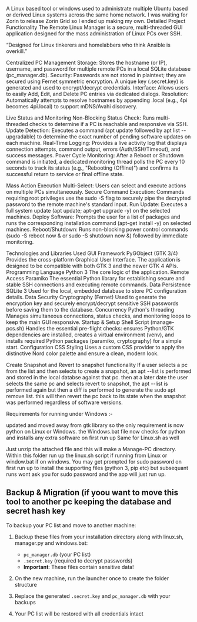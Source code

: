 A Linux based tool or windows used to administrate multiple Ubuntu based or derived Linux systems across the same home network.
I was waiting for Zorin to release Zorin Grid so I ended up making my own.
Detailed Project Functionality
The Remote Linux Manager is a secure, multi-threaded GUI application designed for the mass administration of Linux PCs over SSH.

“Designed for Linux tinkerers and homelabbers who think Ansible is overkill.”

Centralized PC Management
Storage: Stores the hostname (or IP), username, and password for multiple remote PCs in a local SQLite database (pc_manager.db).
Security: Passwords are not stored in plaintext; they are secured using Fernet symmetric encryption. A unique key (.secret.key) is generated and used to encrypt/decrypt credentials.
Interface: Allows users to easily Add, Edit, and Delete PC entries via dedicated dialogs.
Resolution: Automatically attempts to resolve hostnames by appending .local (e.g., 4pi becomes 4pi.local) to support mDNS/Avahi discovery.

Live Status and Monitoring
Non-Blocking Status Check: Runs multi-threaded checks to determine if a PC is reachable and responsive via SSH.
Update Detection: Executes a command (apt update followed by apt list --upgradable) to determine the exact number of pending software updates on each machine.
Real-Time Logging: Provides a live activity log that displays connection attempts, command output, errors (Auth/SSH/Timeout), and success messages.
Power Cycle Monitoring: After a Reboot or Shutdown command is initiated, a dedicated monitoring thread polls the PC every 10 seconds to track its status (e.g., "Rebooting (Offline)") and confirms its successful return to service or final offline state.

Mass Action Execution
Multi-Select: Users can select and execute actions on multiple PCs simultaneously.
Secure Command Execution: Commands requiring root privileges use the sudo -S flag to securely pipe the decrypted password to the remote machine's standard input.
Run Update: Executes a full system update (apt update; apt-get upgrade -y) on the selected machines.
Deploy Software: Prompts the user for a list of packages and runs the corresponding installation command (apt-get install -y) on selected machines.
Reboot/Shutdown: Runs non-blocking power control commands (sudo -S reboot now & or sudo -S shutdown now &) followed by immediate monitoring.

Technologies and Libraries Used
GUI Framework	PyGObject (GTK 3/4)	Provides the cross-platform Graphical User Interface. The application is designed to be compatible with both GTK 3 and the newer GTK 4 APIs.
Programming Language	Python 3	The core logic of the application.
Remote Access	Paramiko	The essential Python library for establishing secure and stable SSH connections and executing remote commands.
Data Persistence	SQLite 3	Used for the local, embedded database to store PC configuration details.
Data Security	Cryptography (Fernet)	Used to generate the encryption key and securely encrypt/decrypt sensitive SSH passwords before saving them to the database.
Concurrency	Python's threading	Manages simultaneous connections, status checks, and monitoring loops to keep the main GUI responsive.
Startup & Setup	Shell Script (manage-pcs.sh)	Handles the essential pre-flight checks: ensures Python/GTK dependencies are installed, creates a virtual environment (venv), and installs required Python packages (paramiko, cryptography) for a simple start.
Configuration	CSS Styling	Uses a custom CSS provider to apply the distinctive Nord color palette and ensure a clean, modern look.

Create Snapshot and Revert to snapshot functionality
If a user selects a pc from the list and then selects to create a snapshot, an apt --list is performed and stored in the local databse against that pc.
then at a later date the user selects the same pc and selects revert to snapshot, the apt --list is performed again but then a diff is performed to generate the sudo apt remove list.
this will then revert the pc back to its state when the snapshot was performed regardless of software versions.  

Requirements for running under Windows :-

updated and moved away from gtk library so the only requirement is now python on Linux or Windows.
the Windows.bat file now checks for python and installs any extra software on first run up
Same for Linux.sh as well

Just unzip the attached file and this will make a Manage-PC directory.
Within this folder run up the linux.sh script if running from Linux or window.bat if on windows.
You may get prompted for sudo password on first run up to install the supporting files (python 3, pip etc) but subsequant runs wont ask you for sudo password and the app will just run up.

## Backup & Migration (if yoou want to move this tool to another pc keeping the database and secret hash key

To backup your PC list and move to another machine:

1. Backup these files from your installation directory along with linux.sh, manager.py and windows.bat:
   - `pc_manager.db` (your PC list)
   - `.secret.key` (required to decrypt passwords)
   - **Important**: These files contain sensitive data!

2. On the new machine, run the launcher once to create the folder structure
3. Replace the generated `.secret.key` and `pc_manager.db` with your backups
4. Your PC list will be restored with all credentials intact
